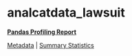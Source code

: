 # analcatdata_lawsuit

[**Pandas Profiling Report**](https://epistasislab.github.io/penn-ml-benchmarks/profile/analcatdata_lawsuit.html)

[Metadata](metadata.yaml) | [Summary Statistics](summary_stats.tsv)

